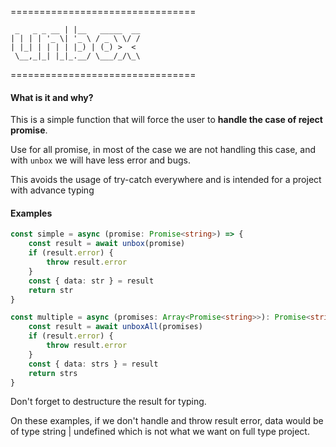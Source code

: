================================
```
 _   _ _ __ | |__   _____  __
| | | | '_ \| '_ \ / _ \ \/ /
| |_| | | | | |_) | (_) >  <
 \__,_|_| |_|_.__/ \___/_/\_\

```
================================

#### What is it and why?

This is a simple function that will force the user to **handle the case of reject promise**.

Use for all promise, in most of the case we are not handling this case, and with `unbox` we will have less error and bugs.

This avoids the usage of try-catch everywhere and is intended for a project with advance typing

#### Examples

```ts
const simple = async (promise: Promise<string>) => {
    const result = await unbox(promise)
    if (result.error) {
        throw result.error
    }
    const { data: str } = result
    return str
}

const multiple = async (promises: Array<Promise<string>>): Promise<string[]> => {
    const result = await unboxAll(promises)
    if (result.error) {
        throw result.error
    }
    const { data: strs } = result
    return strs
}
```

Don't forget to destructure the result for typing.

On these examples, if we don't handle and throw result error, data would be of type string | undefined which is not what we want on full type project.
